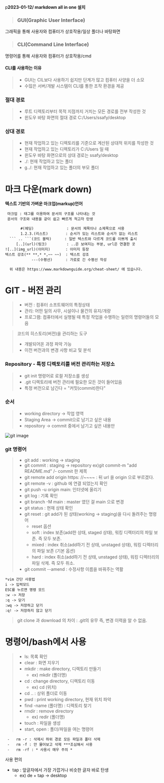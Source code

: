 p**2023-01-12/ markdown all in one 설치**

>### GUI(Graphic User Interface)
그래픽을 통해 사용자와 컴퓨터가 상호작용/일상 폴더나 바탕화면

>### CLI(Command Line Interface)
명령어를 통해 사용자와 컴퓨터가 상호작용/cmd

#### CLI를 사용하는 이유
 > - GUI는 CIL보다 사용하기 쉽지만 단계가 많고 컴퓨터 사양을 더 소모 
 > - 수많은 서버/개발 시스템이 CLI를 통한 조작 환경을 제공

### 절대 경로
> - 루트 디렉토리부터 목적 지점까지 거치는 모든 경로를 전부 작성한 것
> - 윈도우 바탕 화면의 절대 경로 C:/Users/ssafy/desktop

### 상대 경로
 >- 현재 작업하고 있는 디렉토리를 기준으로 계산된 상대적 위치를 작성한 것
 >- 현재 작업하고 있는 디렉토리가 C:/Users 일 때
 >-  윈도우 바탕 화면으로의 상대 경로는 ssafy/desktop
 >- ./: 현재 작업하고 있는 폴더 
 >- g../: 현재 작업하고 있는 폴더의 부모 폴더
  
# 마크 다운(mark down)
 **텍스트 기반의 가벼운 마크업(markup)언어**
 ```text  
  마크업 : 태그를 이용하여 문서의 구조를 나타내는 것
  문서의 구조와 내용을 같이 쉽고 빠르게 적고자 탄생

        #(헤딩)               : 문서의 제목이나 소제목으로 사용
        1.2.3.(리스트)        : 순서가 있는 리스트와 순서가 없는 리스트
   ``` .. ```(코드 블럭)      : 일반 텍스트와 다르게 코드를 이쁘게 출시
      [..](url)(링크)         : ..은 보여지는 부분, url은 연결한 곳
 ![..](img_url)(이미지)       : 이미지 등장
텍스트 강조(** **,* *,~~ ~~)  : 텍스트 강조
             ---(수평선)      : 가로로 긴 수평선 작성

   위 내용은 https://www.markdownguide.org/cheat-sheet/ 에 있습니다.
```
# GIT - 버전 관리

> - 버전 : 컴퓨터 소프트웨어의 특정상태
> - 관리: 어떤 일의 사무, 시설이나 물건의 유지/개량
> - 프로그램: 컴퓨터에서 실행될 때 특정 작업을 수행하는 일련의 명령어들의 모음

>코드의 히스토리(버전)을 관리하는 도구
>- 개발되어온 과정 파악 가능
>- 이전 버전과의 변경 사항 비교 및 분석

### Repository - 특정 디렉토리를 버전 관리하는 저장소
> - git init 명령어로 로컬 저장소를 생성
> - .git 디렉토리에 버전 관리에 필요한 모든 것이 들어있음
> - 특정 버전으로 남긴다 = "커밋(commit)한다"

### 순서  
>- working directory -> 작업 영역
>- Staging Area -> commit으로 남기고 싶은 내용
>- repository -> commit 중에서 남기고 싶은 내용만

  ![git image](https://miro.medium.com/max/640/1*zpvd5fjZAFGsVAEsvMGKxA.webp)
 ### git 명령어
 >- git add : working -> staging
 >- git commit : staging -> repository ex)git commit-m "add README.md" /- commit 한 제목
 >- git remote add origin https: //~~~~ : 뒤 url 을 origin 으로 부르겠다. 
 >- git remote -v : github 에 연결 되었는지 확인
 >- git push -u origin main: 인터넷에 올리기
 >- git log : 기록 확인
 >- git branch -M main : master 였던 걸 main 으로 변경
 >- git status : 현재 상태 확인 
 >- git reset : git add가 된 상태(working -> staging)을 다시 돌려주는 명령어
 >   - reset 옵션
 >   - soft : index 보존(add한 상태, staged 상태), 워킹 디렉터리의 파일 보존. 즉 모두 보존.
 >   - mixed : index 취소(add하기 전 상태, unstaged 상태), 워킹 디렉터리의 파일 보존 (기본 옵션)
 >   - hard : index 취소(add하기 전 상태, unstaged 상태), 워킹 디렉터리의 파일 삭제. 즉 모두 취소.    
 >  - git commit --amend : 수정사항 이름을 바꿔주는 역활
 ```
 *vim 간단 사용법
 i -> 입력모드
 ESC를 누르면 명령 모드
 :w -> 저장
 :q -> 닫기
 :wq -> 저장하고 닫기
 :q! -> 저장하지 않고 닫기
 ```
 > git clone 과 download 의 차이 : .git의 유무 즉, 변경 이력을 알 수 없음.

# 명령어/bash에서 사용
> - ls: 목록 확인
> - clear : 화면 지우기
> - mkdir : make directory, 디렉토리 만들기
>   -  ex) mkdir (폴더명)
> - cd : change directory, 디렉토리 이동
>     -  ex) cd (위치)
> -  cd .. : 상위 폴더로 이동
> - pwd : print working directory, 현재 위치 파악
> - find -name (폴더명) : 디렉토리 찾기
> - rmdir : remove directory
>   -  ex) redir (폴더명)
> - touch : 파일을 생성
> - start, open : 폴더/파일을 여는 명령어
```
 -   rm -r : 삭제시 하위 경로 모든 파일과 폴더 삭제
 -   rm -f : 안 물어보고 삭제 ***조심해서 사용
 -   rm -rf : * 사용시 매우 주의 *
```
사용 편의
- tap : 앞글자에서 가장 가깝거나 비슷한 글자 바로 탄생
  - ex) de + tap -> desktop
